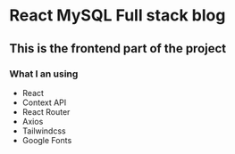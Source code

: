 # React MySQL Full stack blog

## This is the frontend part of the project

### What I an using

- React
- Context API
- React Router
- Axios
- Tailwindcss
- Google Fonts
